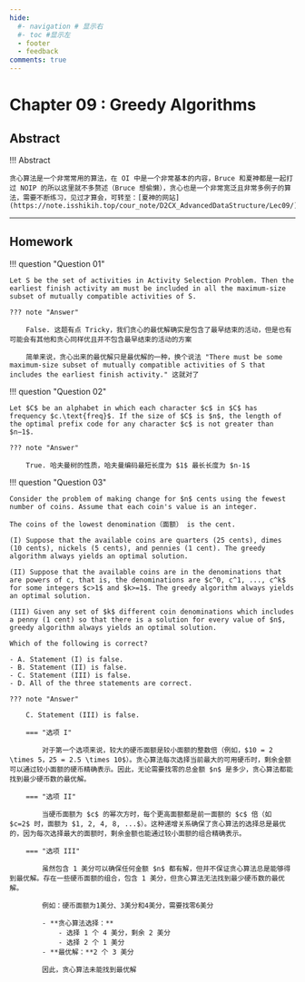```yaml
---
hide:
  #- navigation # 显示右
  #- toc #显示左
  - footer
  - feedback
comments: true
--- 
```


# Chapter 09 : Greedy Algorithms

## Abstract

!!! Abstract

	贪心算法是一个非常常用的算法，在 OI 中是一个非常基本的内容，Bruce 和夏神都是一起打过 NOIP 的所以这里就不多赘述（Bruce 想偷懒），贪心也是一个非常宽泛且非常多例子的算法，需要不断练习，见过才算会，可转至：[夏神的网站](https://note.isshikih.top/cour_note/D2CX_AdvancedDataStructure/Lec09/)
***
## Homework

!!! question "Question 01"

	Let S be the set of activities in Activity Selection Problem. Then the earliest finish activity am​ must be included in all the maximum-size subset of mutually compatible activities of S.
	
	??? note "Answer"
	
		False. 这题有点 Tricky，我们贪心的最优解确实是包含了最早结束的活动，但是也有可能会有其他和贪心同样优且并不包含最早结束的活动的方案
		
		简单来说，贪心出来的最优解只是最优解的一种，换个说法 "There must be some maximum-size subset of mutually compatible activities of S that includes the earliest finish activity." 这就对了

!!! question "Question 02"

	Let $C$ be an alphabet in which each character $c$ in $C$ has frequency $c.\text{freq}$. If the size of $C$ is $n$, the length of the optimal prefix code for any character $c$ is not greater than $n−1$.
	
	??? note "Answer"
	
		True. 哈夫曼树的性质，哈夫曼编码最短长度为 $1$ 最长长度为 $n-1$

!!! question "Question 03"

	Consider the problem of making change for $n$ cents using the fewest number of coins. Assume that each coin's value is an integer.  
	
	The coins of the lowest denomination（面额） is the cent.
	
	(I) Suppose that the available coins are quarters (25 cents), dimes (10 cents), nickels (5 cents), and pennies (1 cent). The greedy algorithm always yields an optimal solution.
	
	(II) Suppose that the available coins are in the denominations that are powers of c, that is, the denominations are $c^0, c^1, ..., c^k$ for some integers $c>1$ and $k>=1$. The greedy algorithm always yields an optimal solution.
	
	(III) Given any set of $k$ different coin denominations which includes a penny (1 cent) so that there is a solution for every value of $n$, greedy algorithm always yields an optimal solution.
	
	Which of the following is correct?
	
	- A. Statement (I) is false.
	- B. Statement (II) is false.
	- C. Statement (III) is false.
	- D. All of the three statements are correct.
	
	??? note "Answer"
	
		C. Statement (III) is false.
		
		=== "选项 I"
		
			对于第一个选项来说，较大的硬币面额是较小面额的整数倍（例如，$10 = 2 \times 5，25 = 2.5 \times 10$）。贪心算法每次选择当前最大的可用硬币时，剩余金额可以通过较小面额的硬币精确表示。因此，无论需要找零的总金额 $n$ 是多少，贪心算法都能找到最少硬币数的最优解。
		
		=== "选项 II"
		
			当硬币面额为 $c$ 的幂次方时，每个更高面额都是前一面额的 $c$ 倍（如 $c=2$ 时，面额为 $1, 2, 4, 8, ...$）。这种递增关系确保了贪心算法的选择总是最优的，因为每次选择最大的面额时，剩余金额也能通过较小面额的组合精确表示。
		
		=== "选项 III"
		
			虽然包含 1 美分可以确保任何金额 $n$ 都有解，但并不保证贪心算法总是能够得到最优解。存在一些硬币面额的组合，包含 1 美分，但贪心算法无法找到最少硬币数的最优解。
			
			例如：硬币面额为1美分、3美分和4美分，需要找零6美分
			
			- **贪心算法选择：**
				- 选择 1 个 4 美分，剩余 2 美分
				- 选择 2 个 1 美分
			- **最优解：**2 个 3 美分
			
			因此，贪心算法未能找到最优解
